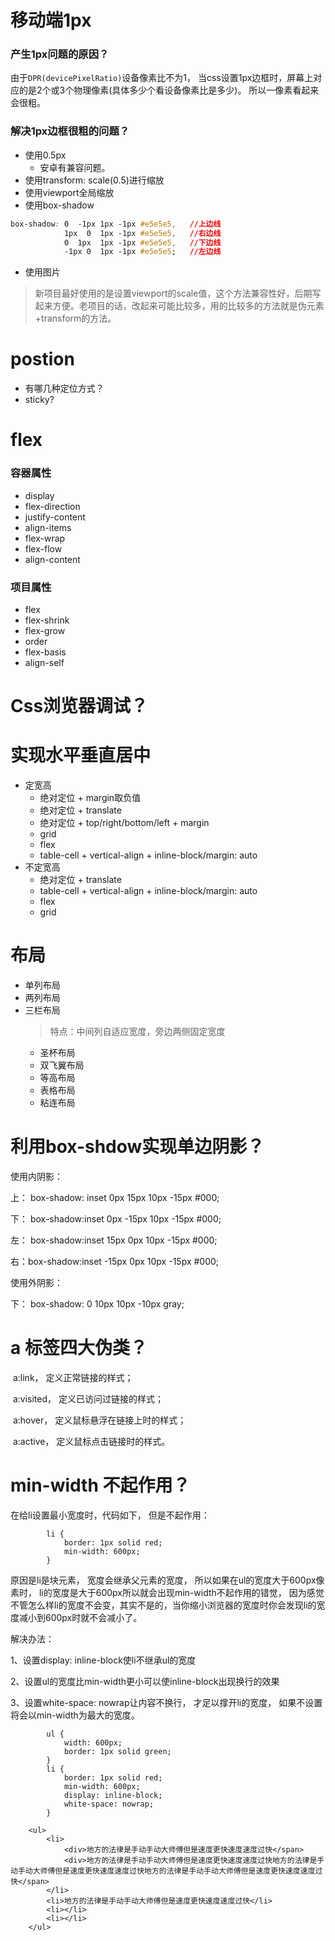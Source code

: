 # 移动端1px
### 产生1px问题的原因？
由于`DPR(devicePixelRatio)`设备像素比不为1， 当css设置1px边框时，屏幕上对应的是2个或3个物理像素(具体多少个看设备像素比是多少)。
所以一像素看起来会很粗。

### 解决1px边框很粗的问题？
- 使用0.5px
    - 安卓有兼容问题。
- 使用transform: scale(0.5)进行缩放
- 使用viewport全局缩放
- 使用box-shadow
```css
box-shadow: 0  -1px 1px -1px #e5e5e5,   //上边线
            1px  0  1px -1px #e5e5e5,   //右边线
            0  1px  1px -1px #e5e5e5,   //下边线
            -1px 0  1px -1px #e5e5e5;   //左边线
```
- 使用图片

> 新项目最好使用的是设置viewport的scale值，这个方法兼容性好，后期写起来方便。老项目的话，改起来可能比较多，用的比较多的方法就是伪元素+transform的方法。





# postion

- 有哪几种定位方式？
- sticky?





# flex

### 容器属性
- display
- flex-direction
- justify-content
- align-items
- flex-wrap
- flex-flow
- align-content
### 项目属性
- flex
- flex-shrink
- flex-grow
- order
- flex-basis
- align-self



# Css浏览器调试？





# 实现水平垂直居中

- 定宽高
    - 绝对定位 + margin取负值
    - 绝对定位 + translate
    - 绝对定位 + top/right/bottom/left + margin
    - grid
    - flex
    - table-cell + vertical-align + inline-block/margin: auto
- 不定宽高
    - 绝对定位 + translate
    - table-cell + vertical-align + inline-block/margin: auto
    - flex
    - grid
    
    

# 布局
- 单列布局
- 两列布局
- 三栏布局
    > 特点：中间列自适应宽度，旁边两侧固定宽度
    - 圣杯布局
    - 双飞翼布局
    - 等高布局
    - 表格布局
    - 粘连布局





# 利用box-shdow实现单边阴影？

使用内阴影：

上： box-shadow: inset 0px 15px 10px -15px #000;

下： box-shadow:inset 0px -15px 10px -15px #000;

左： box-shadow:inset 15px 0px 10px -15px #000;

右：box-shadow:inset -15px 0px 10px -15px #000;

使用外阴影：

下： box-shadow: 0 10px 10px -10px gray;



# a 标签四大伪类？

​    a:link，      定义正常链接的样式；

​    a:visited， 定义已访问过链接的样式；

​    a:hover，  定义鼠标悬浮在链接上时的样式；

​    a:active，  定义鼠标点击链接时的样式。





# min-width 不起作用？

在给li设置最小宽度时，代码如下， 但是不起作用：

```
        li {
            border: 1px solid red;
            min-width: 600px;
        }
```

原因是li是块元素， 宽度会继承父元素的宽度， 所以如果在ul的宽度大于600px像素时， li的宽度是大于600px所以就会出现min-width不起作用的错觉， 因为感觉不管怎么样li的宽度不会变，其实不是的，当你缩小浏览器的宽度时你会发现li的宽度减小到600px时就不会减小了。

解决办法：

1、设置display: inline-block使li不继承ul的宽度

2、设置ul的宽度比min-width更小可以使inline-block出现换行的效果

3、设置white-space: nowrap让内容不换行， 才足以撑开li的宽度， 如果不设置将会以min-width为最大的宽度。

```
        ul {
            width: 600px;
            border: 1px solid green;
        }
        li {
            border: 1px solid red;
            min-width: 600px;
            display: inline-block;
            white-space: nowrap;
        }
```

```
    <ul>
        <li>
            <div>地方的法律是手动手动大师傅但是速度更快速度速度过快</span>
            <div>地方的法律是手动手动大师傅但是速度更快速度速度过快地方的法律是手动手动大师傅但是速度更快速度速度过快地方的法律是手动手动大师傅但是速度更快速度速度过快</span>
        </li>
        <li>地方的法律是手动手动大师傅但是速度更快速度速度过快</li>
        <li></li>
        <li></li>
    </ul>
```

